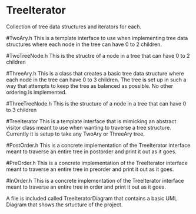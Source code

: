 # TreeIterator
Collection of tree data structures and iterators for each.

#TwoAry.h
This is a template interface to use when implementing tree data structures where each node in the tree can have 0 to 2 children.

#TwoTreeNode.h
This is the structre of a node in a tree that can have 0 to 2 children

#ThreeAry.h
This is a class that creates a basic tree data structure where each node in the tree can have 0 to 3 children. The tree is set up in such
a way that attempts to keep the tree as balanced as possible. No other ordering is implemented.

#ThreeTreeNode.h
This is the structure of a node in a tree that can have 0 to 3 children

#TreeIterator
This is a template interface that is mimicking an abstract visitor class meant to use when wanting to traverse a tree structure. Currently
it is setup to take any TwoAry or ThreeAry tree.

#PostOrder.h
This is a concrete implementation of the TreeIterator interface meant to traverse an entire tree in postorder and print it out as it goes.

#PreOrder.h
This is a concrete implementation of the TreeIterator interface meant to traverse an entire tree in preorder and print it out as it goes.

#InOrder.h
This is a concrete implementation of the TreeIterator interface meant to traverse an entire tree in order and print it out as it goes.

A file is included called TreeIteratorDiagram that contains a basic UML Diagram that shows the srtucture of the project.
